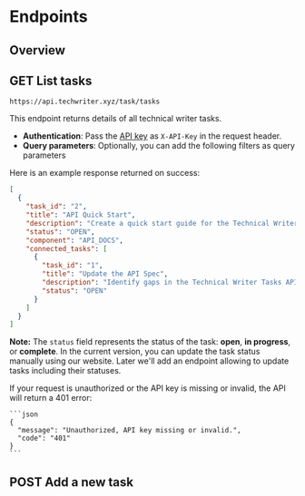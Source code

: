 # Endpoints

## Overview

## GET List tasks

```
https://api.techwriter.xyz/task/tasks
```
This endpoint returns details of all technical writer tasks.

- **Authentication**: Pass the [API key](03-authentication.md) as `X-API-Key` in the request header.
- **Query parameters**: Optionally, you can add the following filters as query parameters

Here is an example response returned on success:

```json
[
  {
    "task_id": "2",
    "title": "API Quick Start",
    "description": "Create a quick start guide for the Technical Writer Tasks API.",
    "status": "OPEN",
    "component": "API_DOCS",
    "connected_tasks": [
      {
        "task_id": "1",
        "title": "Update the API Spec",
        "description": "Identify gaps in the Technical Writer Tasks API Specification and update it.",
        "status": "OPEN"
      }
    ]
  }
]
```

**Note:** The `status` field represents the status of the task: **open**, **in progress**, or **complete**. In the current version, you can update the task status manually using our website. Later we'll add an endpoint allowing to update tasks including their statuses.

If your request is unauthorized or the API key is missing or invalid, the API will return a 401 error:

    ```json
    {
      "message": "Unauthorized, API key missing or invalid.",
      "code": "401"
    }
    ```

## POST Add a new task
